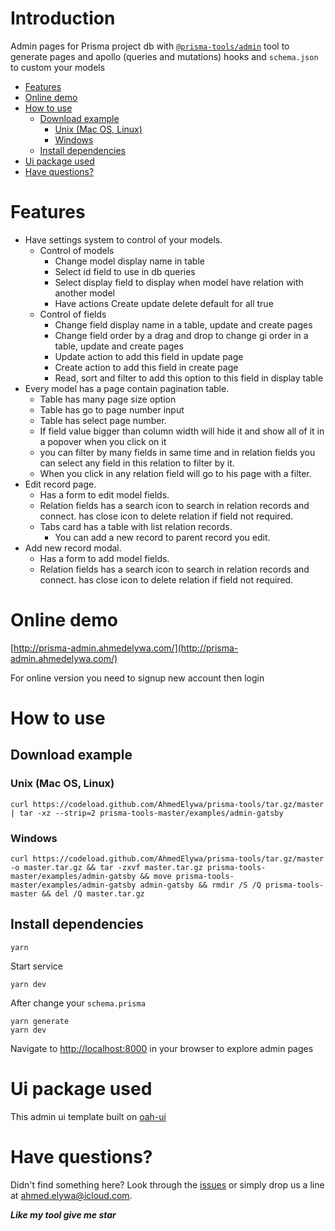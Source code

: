 # Introduction

Admin pages for Prisma project db with [`@prisma-tools/admin`](../../packages/admin) tool to generate pages and apollo (queries and mutations) hooks and `schema.json` to custom your models

<!-- START doctoc generated TOC please keep comment here to allow auto update -->
<!-- DON'T EDIT THIS SECTION, INSTEAD RE-RUN doctoc TO UPDATE -->


- [Features](#features)
- [Online demo](#online-demo)
- [How to use](#how-to-use)
  - [Download example](#download-example)
    - [Unix (Mac OS, Linux)](#unix-mac-os-linux)
    - [Windows](#windows)
  - [Install dependencies](#install-dependencies)
- [Ui package used](#ui-package-used)
- [Have questions?](#have-questions)

<!-- END doctoc generated TOC please keep comment here to allow auto update -->

# Features

- Have settings system to control of your models.
    - Control of models
        - Change model display name in table
        - Select id field to use in db queries
        - Select display field to display when model have relation with another model
        - Have actions Create update delete default for all true
    - Control of fields
        - Change field display name in a table, update and create pages
        - Change field order by a drag and drop to change gi order in a table, update and create pages
        - Update action to add this field in update page
        - Create action to add this field in create page
        - Read, sort and filter to add this option to this field in display table
- Every model has a page contain pagination table.
    - Table has many page size option
    - Table has go to page number input
    - Table has select page number.
    - If field value bigger than column width will hide it and show all of it in a popover when you click on it
    - you can filter by many fields in same time and in relation fields you can select any field in this relation to filter by it.
    - When you click in any relation field  will go to his page with a filter.
- Edit record page.
    - Has a form to edit model fields.
    - Relation fields has a search icon to search in relation records and connect. has close icon to delete relation if field not required.
    - Tabs card has a table with list relation records.
        - You can add a new record to parent record you edit.
- Add new record modal.
    - Has a form to add model fields.
    - Relation fields has a search icon to search in relation records and connect. has close icon to delete relation if field not required.

# Online demo

[http://prisma-admin.ahmedelywa.com/](http://prisma-admin.ahmedelywa.com/)

For online version you need to signup new account then login

# How to use

## Download example

### Unix (Mac OS, Linux)

```shell script
curl https://codeload.github.com/AhmedElywa/prisma-tools/tar.gz/master | tar -xz --strip=2 prisma-tools-master/examples/admin-gatsby
```

### Windows

```shell script
curl https://codeload.github.com/AhmedElywa/prisma-tools/tar.gz/master -o master.tar.gz && tar -zxvf master.tar.gz prisma-tools-master/examples/admin-gatsby && move prisma-tools-master/examples/admin-gatsby admin-gatsby && rmdir /S /Q prisma-tools-master && del /Q master.tar.gz
```

## Install dependencies

```shell script
yarn
```

Start service

```shell script
yarn dev
```

After change your `schema.prisma`

```shell script
yarn generate
yarn dev
```

Navigate to [http://localhost:8000](http://localhost:8000/) in your browser to explore admin pages

# Ui package used

This admin ui template built on [oah-ui](http://oah-ui.ahmedelywa.com/getting-started)

# Have questions?

Didn't find something here? Look through the [issues](https://github.com/AhmedElywa/prisma-tools/issues) or simply drop us a line at <ahmed.elywa@icloud.com>.

**_Like my tool give me star_**
